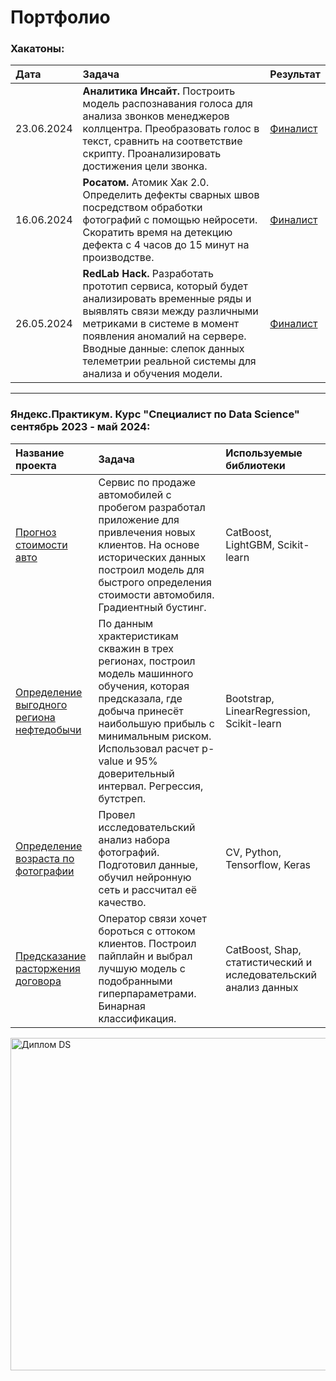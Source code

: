 # Портфолио

### Хакатоны:

| Дата | Задача | Результат |
| :--------------------- | :--------------------- |:---------------------------|
| 23.06.2024 | **Аналитика Инсайт.** Построить модель распознавания голоса для анализа звонков менеджеров коллцентра. Преобразовать голос в текст, сравнить на соответствие скрипту. Проанализировать достижения цели звонка. |  <a href="https://www.zavodit.ru/upload/certificates/users/88/8413_7a1adfb04d1f40bd.pdf" target="_blank">Финалист</a> |
| 16.06.2024 | **Росатом.** Атомик Хак 2.0. Определить дефекты сварных швов посредством обработки фотографий с помощью нейросети. Скоратить время на детекцию дефекта с 4 часов до 15 минут на производстве. |  <a href="https://drive.google.com/file/d/1kY5CDzllIQ1D3CSlVoR4AMg7ZbCEoY7J/view?usp=sharing" target="_blank">Финалист</a> |
| 26.05.2024 | **RedLab Hack.** Разработать прототип сервиса, который будет анализировать временные ряды и выявлять связи между различными метриками в системе в момент появления аномалий на сервере. Вводные данные: слепок данных телеметрии реальной системы для анализа и обучения модели. |  [Финалист](https://www.zavodit.ru/upload/certificates/users/71/8413_70a52dee24b82c91.pdf) |


---  
  
    
### Яндекс.Практикум. Курс "Специалист по Data Science" сентябрь 2023 - май 2024:

| Название проекта | Задача | Используемые библиотеки |
| :-------------------- | :--------------------- |:---------------------------|
|[Прогноз стоимости авто](https://github.com/Neobernis/Portfolio/tree/main/Autos) |Сервис по продаже автомобилей с пробегом  разработал приложение для привлечения новых клиентов. На основе исторических данных построил модель для быстрого определения стоимости автомобиля. Градиентный бустинг.|CatBoost, LightGBM, Scikit-learn|
|[Определение выгодного региона нефтедобычи](https://github.com/Neobernis/Portfolio/tree/main/GlavRosGosNeft) |По данным храктеристикам скважин в трех регионах, построил модель машинного обучения, которая предсказала, где добыча принесёт наибольшую прибыль с минимальным риском. Использовал расчет p-value и 95% доверительный интервал. Регрессия, бутстреп.|Bootstrap, LinearRegression, Scikit-learn|
|[Определение возраста по фотографии](https://github.com/Neobernis/Portfolio/blob/main/CV%20Bread%20%26%20Salt/README.md) |Провел исследовательский анализ набора фотографий. Подготовил данные, обучил нейронную сеть и рассчитал её качество. |CV, Python, Tensorflow, Keras|
|[Предсказание расторжения договора](https://github.com/Neobernis/Portfolio/tree/main/Telecom) |Оператор связи хочет бороться с оттоком клиентов. Построил пайплайн и выбрал лучшую модель с подобранными гиперпараметрами. Бинарная классификация. |CatBoost, Shap, статистический и иследовательский анализ данных|

<img width="532" alt="Диплом DS" src="https://github.com/Neobernis/Portfolio/assets/109903977/b98d4291-3f2c-4cd2-aea6-188189ed7f84">
